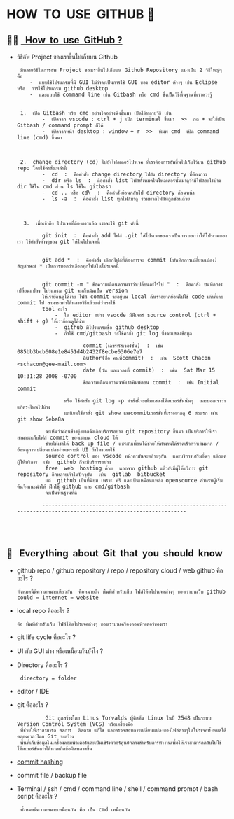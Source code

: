 # HOW  &nbsp;TO  &nbsp;USE  &nbsp;GITHUB 🚀

👩‍💻 [&nbsp; How  &nbsp;to  &nbsp;use  &nbsp;GitHub ?](https://akexorcist.medium.com/%E0%B8%A1%E0%B8%B2%E0%B9%80%E0%B8%A3%E0%B8%B5%E0%B8%A2%E0%B8%99%E0%B8%A3%E0%B8%B9%E0%B9%89-git-%E0%B9%81%E0%B8%9A%E0%B8%9A%E0%B8%87%E0%B9%88%E0%B8%B2%E0%B8%A2%E0%B9%86%E0%B8%81%E0%B8%B1%E0%B8%99%E0%B9%80%E0%B8%96%E0%B8%AD%E0%B8%B0-427398e62f82)
----------------------------------------------------------------------------------------------------------------------------------------
  -  วิธีอัพ Project ของเราขึ้นไปเก็บบน Github

          มีหลายวิธีในการอัพ Project ของเราขึ้นไปเก็บบน Github Repository แบ่งเป็น 2 วิธีใหญ่ๆ คือ
             -  แบบใช้โปรแกรมที่มี GUI ไม่ว่าจะเป็นการใช้ GUI ของ editor ต่างๆ เช่น Eclipse หรือ  การใช้โปรแกรม github desktop
             -  และแบบใช้ command line เช่น Gitbash หรือ cmd ซึ่งเป็นวิธีพื้นฐานที่เราควรรู้
     

          1.  เปิด Gitbash หรือ cmd อย่างใดอย่างนึงขึ้นมา เปิดได้หลายวิธี เช่น
                 -  เปิดจาก vscode : ctrl + j เปิด terminal ขึ้นมา  >>  กด + จะใช้เป็น Gitbash / command prompt ก็ได้
                 -  เปิดจากหน้า desktop : window + r  >>  พิมพ์ cmd  เปิด command line (cmd) ขึ้นมา


     
          2.  change directory (cd) ไปยังโฟลเดอร์โปรเจค ที่เราต้องการอัพขึ้นไปเก็บไว้บน github repo โดยใช้คำสั่งเหล่านี้
                 -  cd  :  คือคำสั่ง change directory ไปยัง directory ที่ต้องการ 
                 -  dir หรือ ls  :  คือคำสั่ง list ไฟล์ทั้งหมดในโฟลเดอร์นั้นมาดูว่ามีไฟล์อะไรบ้าง  dir ใช้ใน cmd ส่วน ls ใช้ใน gitbash
                 -  cd .. หรือ cd\  :  คือคำสั่งย้อนกลับไป directory ก่อนหน้า
                 -  ls -a  :  คือคำสั่ง list ทุกไฟล์มาดู รวมพวกไฟล์ที่ถูกซ่อนด้วย



           3.  เมื่อเข้าถึง โปรเจคที่ต้องการแล้ว เราจะใช้ git ดังนี้
     
                 git init  :  คือคำสั่ง add ไฟล์ .git ใส่โปรเจคของเราเป็นการบอกว่าให้โปรเจคของเรา ใช้คำสั่งต่างๆของ git ได้ในโปรเจคนี้
     
     
                 git add *  :  คือคำสั่ง เลือกไฟล์ที่ต้องการจะ commit (บันทึกการเปลี่ยนแปลง)  สัญลักษณ์ * เป็นการบอกว่าเลือกทุกไฟล์ในโปรเจคนี้
     
     
                 git commit -m " ข้อความเตือนความจำว่าเปลี่ยนอะไรไป "  :  คือคำสั่ง บันทึกการเปลี่ยนแปลง โปรแกรม git จะเก็บมันเป็น version
                 ให้เราย้อนดูได้ง่าย ไฟล์ commit จะอยู่บน local ถ้าเราอยากย้อนไปใช้ code เก่าที่เคย commit ไป สามารถทำได้หลายวิธีแล้วแต่ว่าเราใช้
                 tool อะไร  
                     -  ใน editor อย่าง vsocde มีฟีเจอร์ source control (ctrl + shift + g) ให้เราย้อนดูได้ง่าย
                     -  github มีโปรแกรมชื่อ github desktop
                     -  ถ้าใช้ cmd/gitbash จะใช้คำสั่ง git log ซึ่งจะแสดงข้อมูล
     
                              commit (เลขรหัสเวอร์ชั่น)  :  เช่น  085bb3bcb608e1e8451d4b2432f8ecbe6306e7e7
                              author(ช่ื่อ คนที่commit)  :  เช่น  Scott Chacon <schacon@gee-mail.com>
                              date (วัน และเวลาที่ commit)  :  เช่น  Sat Mar 15 10:31:28 2008 -0700
                              ข้อความเตือนความจำที่เราพิมพ์ตอน commit  :  เช่น Initial commit
     
                        หรือ ใช้คำสั่ง git log -p คำสั่งนี้จะเพิ่มแสดงโค้ดเวอร์ชั่นนั้นๆ  และบอกเราว่าแก้ตรงไหนไปบ้าง
                        แต่นิยมใช้คำสั่ง git show เลขcommitเวอร์ชั่นที่เราอยากดู 6 ตัวแรก เช่น git show 5eba8a
     
                  จะเห็นว่าค่อนข้างยุ่งยากจึงเกิดบริการอย่าง git repository ขึ้นมา เป็นบริการให้เราสามารถเก็บไฟล์ commit ของเราบน cloud ได้
                  ช่วยให้เราได้ back up file / แชร์กับเพื่อนได้ช่วยให้ทำงานได้รวดเร็วกว่าเดิมมาก / ย้อนดูการเปลี่ยนแปลงง่ายเพราะมี UI ถ้าใครเคยใช้
                  source control ของ vscode หน้าตามันจะคล้ายๆกัน  และบริการเสริมอื่นๆ แล้วแต่ผู้ให้บริการ  เช่น  github ก็จะมีบริการอย่าง
                  free  web  hosting ด้วย  นอกจาก github แล้วยังมีผู้ให้บริการ git repository อีกหลายเจ้าในปัจจุบัน  เช่น  gitlab  bitbucket
                  แต่  github เป็นที่นิยม เพราะ ฟรี และเป็นเหมือนแหล่ง opensource สำหรับผู้เริ่มต้นจึงแนะนำให้ ฝึกใช้ github และ cmd/gitbash
                  จะเป็นพื้นฐานที่ดี

                 -----------------------------------------------------------------------------------------------------------------
                  
         

<br/><br/>

💬 &nbsp; Everything  &nbsp;about &nbsp;Git  &nbsp;that  &nbsp;you  &nbsp;should  &nbsp;know
---------------------------------------------------------------------------------------------------------------------------------------
   -  github repo / github repository / repo / repository cloud / web github คืออะไร ?

          ทั้งหมดนี้มีความหมายเดียวกัน  คือหมายถึง พื้นที่สำหรับเก็บ ไฟล์โค้ดโปรเจคต่างๆ ของเราบนเว็บ github
          could = internet = website

   -  local repo คืออะไร ?
     
          คือ พื้นที่สำหรับเก็บ ไฟล์โค้ดโปรเจคต่างๆ ของเราบนเครื่องคอมพิวเตอร์ของเรา

   -  git life cycle คืออะไร ?
     
   -  UI กับ GUI ต่าง หรือเหมือนกันยังไง ?

   -  Directory คืออะไร ?

           directory = folder
      
   -  editor / IDE

   -  git คืออะไร ?

                   Git ถูกสร้างโดย Linus Torvalds ผู้คิดค้น Linux ในปี 2548 เป็นระบบ Version Control System (VCS) หรือเครื่องมือ
           ที่ช่วยให้เราสามารถ จัดการ  ติดตาม แก้ไข และตรวจสอบการเปลี่ยนแปลงของไฟล์ต่างๆในโปรเจคทั้งหมดได้ตลอดเวลาโดย Git จะสร้าง
           พื้นที่เก็บข้อมูลในเครื่องคอมพิวเตอร์และเป็นเซิร์ฟเวอร์ศูนย์กลางสำหรับการทำงานเพื่อให้เราสามารถกลับไปใช้โค้ดเวอร์ชันเก่าได้หากเกิดข้อผิดพลาดขึ้น 


   -  [commit hashing](https://www.deployhq.com/git/viewing-previous-commits)

   -  commit file / backup file

   -  Terminal / ssh / cmd / command line / shell / command prompt / bash script คืออะไร ?

           ทั้งหมดมีความหมายเหมือนกัน คือ เป็น cmd เหมือนกัน

         

           
